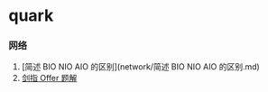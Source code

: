 # quark





### 网络

1. [简述 BIO NIO AIO 的区别](network/简述 BIO NIO AIO 的区别.md)
2. [剑指 Offer 题解](https://github.com/CyC2018/CS-Notes/blob/master/notes/剑指%20Offer%20题解%20-%20目录.md)





